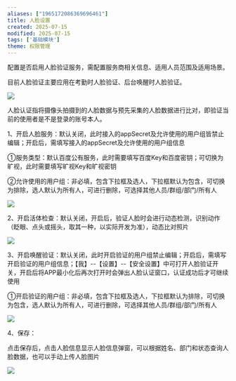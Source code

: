 ```yaml
---
aliases: ["1965172086369696461"]
title: 人脸设置
created: 2025-07-15
modified: 2025-07-15
tags: ['基础模块']
theme: 权限管理
---
```


配置是否启用人脸验证服务，需配置服务商相关信息、适用人员范围及适用场景。

目前人脸验证主要应用在考勤时人脸验证、后台唤醒时人脸验证。

![](74c1d91732299bb93f622c973ae17b63.jpg)

人脸认证指将摄像头拍摄到的人脸数据与预先采集的人脸数据进行比对，即验证当前的使用者是不是登录的账号本人。

1、开启人脸服务：默认关闭，此时接入的appSecret及允许使用的用户组皆禁止编辑；开启后，需填写接入的appSecret及允许使用的用户组信息

①服务类型：默认百度公有服务，此时需要填写百度Key和百度密钥；可切换为旷视，此时需要填写旷视Key和旷视密钥

②允许使用的用户组：非必填，包含下拉框及选人，下拉框默认为包含，可切换为排除，选人默认为所有人，可进行删除，可选择其他人员/群组/部门/所有人

![](017287a82bafd78a67c7639b33163a0b.jpg)

2、开启活体检查：默认关闭，开启后，验证人脸时会进行动态检测，识别动作（眨眼、点头或摇头，取其一种，以实际开发为准），动态比对照片

![](1756cac02e3efefd60337fe4763b3d26.jpg)

3、开启唤醒验证：默认关闭，此时开启验证的用户组禁止编辑；开启后，需填写开启验证的用户组信息；【我】--【设置】--【安全设置】中可打开人脸验证开关，开启后将APP最小化后再次打开时会弹出人脸认证窗口，认证成功后才可继续使用

①开启验证的用户组：非必填，包含下拉框及选人，下拉框默认为排除，可切换为包含，选人默认为所有人，可进行删除，可选择其他人员/群组/部门/所有人

![](0cee51dd27701bf1aa279d4e69101488.jpg)

4、保存：

点击保存后，点击人脸信息显示人脸信息弹窗，可以根据姓名、部门和状态查询人脸数据，也可以手动上传人脸图片

![](27cc76a20f6e7bfd2edecca621c60834.jpg)